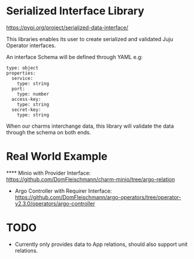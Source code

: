 # Serialized Interface Library

https://pypi.org/project/serialized-data-interface/

This libraries enables its user to create serialized and validated Juju Operator interfaces.

An interface Schema will be defined through YAML e.g:

```
type: object
properties:
  service:
    type: string
  port:
    type: number
  access-key:
    type: string
  secret-key:
    type: string
```

When our charms interchange data, this library will validate the data through the schema on both ends.

# Real World Example

**** Minio with Provider Interface: https://github.com/DomFleischmann/charm-minio/tree/argo-relation
* Argo Controller with Requirer Interface: https://github.com/DomFleischmann/argo-operators/tree/operator-v2.3.0/operators/argo-controller

# TODO

* Currently only provides data to App relations, should also support unit relations.
